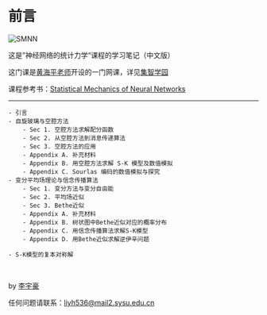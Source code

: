 # 前言

![SMNN](https://i.328888.xyz/2023/01/09/0heeA.md.png)

这是”神经网络的统计力学“课程的学习笔记（中文版）

这门课是[黄海平老师](https://spe.sysu.edu.cn/node/2338)开设的一门网课，详见[集智学园](https://campus.swarma.org/course/4543)

课程参考书：[Statistical Mechanics of Neural Networks](https://link.springer.com/book/10.1007/978-981-16-7570-6#about-this-book)

---

```{admonition} 目录
- 引言 
- 自旋玻璃与空腔方法
    - Sec 1. 空腔方法求解配分函数
    - Sec 2. 从空腔方法到消息传递算法
    - Sec 3. 空腔方法的应用
    - Appendix A. 补充材料
    - Appendix B. 用空腔方法求解 S-K 模型及数值模拟
    - Appendix C. Sourlas 编码的数值模拟与探究
- 变分平均场理论与信念传播算法
    - Sec 1. 变分方法与变分自由能
    - Sec 2. 平均场近似
    - Sec 3. Bethe近似
    - Appendix A. 补充材料
    - Appendix B. 树状图中Bethe近似对应的概率分布
    - Appendix C. 用信念传播算法求解S-K模型
    - Appendix D. 用Bethe近似求解逆伊辛问题
```

```{admonition} 番外-自旋玻璃
- S-K模型的复本对称解
```
<br>

by [李宇豪](https://lyhsysu.github.io/)

任何问题请联系：[liyh536@mail2.sysu.edu.cn](mailto:liyh536@mail2.sysu.edu.cn)